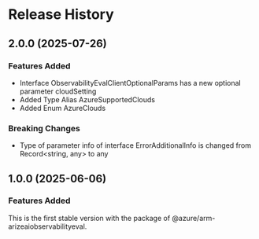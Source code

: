 # Release History

## 2.0.0 (2025-07-26)

### Features Added
  - Interface ObservabilityEvalClientOptionalParams has a new optional parameter cloudSetting
  - Added Type Alias AzureSupportedClouds
  - Added Enum AzureClouds

### Breaking Changes
  - Type of parameter info of interface ErrorAdditionalInfo is changed from Record<string, any> to any

    
## 1.0.0 (2025-06-06)

### Features Added

This is the first stable version with the package of @azure/arm-arizeaiobservabilityeval.
